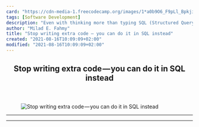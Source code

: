 ```yaml
---
card: "https://cdn-media-1.freecodecamp.org/images/1*a0b9O6_F9pLl_BpkjiBPrA.jpeg"
tags: [Software Development]
description: "Even with thinking more than typing SQL (Structured Query Lan"
author: "Milad E. Fahmy"
title: "Stop writing extra code — you can do it in SQL instead"
created: "2021-08-16T10:09:09+02:00"
modified: "2021-08-16T10:09:09+02:00"
---
```

<div class="site-wrapper">
<main id="site-main" class="site-main outer">
<div class="inner">
<article class="post-full post tag-software-development tag-software-engineering tag-sql tag-web-development tag-tech ">
<header class="post-full-header">
<h1 class="post-full-title">Stop writing extra code — you can do it in SQL instead</h1>
</header>
<figure class="post-full-image">
<picture>
<source media="(max-width: 700px)" sizes="1px" srcset="data:image/gif;base64,R0lGODlhAQABAIAAAAAAAP///yH5BAEAAAAALAAAAAABAAEAAAIBRAA7 1w">
<source media="(min-width: 701px)" sizes="(max-width: 800px) 400px,
(max-width: 1170px) 700px,
1400px" srcset="https://cdn-media-1.freecodecamp.org/images/1*a0b9O6_F9pLl_BpkjiBPrA.jpeg 300w,
https://cdn-media-1.freecodecamp.org/images/1*a0b9O6_F9pLl_BpkjiBPrA.jpeg 600w,
https://cdn-media-1.freecodecamp.org/images/1*a0b9O6_F9pLl_BpkjiBPrA.jpeg 1000w,
https://cdn-media-1.freecodecamp.org/images/1*a0b9O6_F9pLl_BpkjiBPrA.jpeg 2000w">
<img onerror="this.style.display='none'" src="https://cdn-media-1.freecodecamp.org/images/1*a0b9O6_F9pLl_BpkjiBPrA.jpeg" alt="Stop writing extra code — you can do it in SQL instead">
</picture>
</figure>
<section class="post-full-content">
<div class="post-content">
</div>
<hr>
<hr>
</section>
</article>
</div>
</main>
</div>
<!-- Google Tag Manager (noscript) -->
<!-- End Google Tag Manager (noscript) -->
